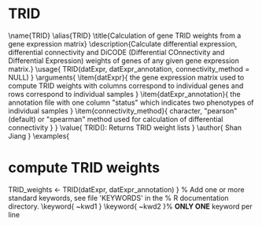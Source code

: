 # TRID
\name{TRID}
\alias{TRID}
\title{Calculation of gene TRID weights from a gene expression matrix}
\description{Calculate differential expression, differential connectivity and DiCODE (Differential COnnectivity and Differential Expression) weights of genes of any given gene expression matrix.}
\usage{
TRID(datExpr, datExpr_annotation, connectivity_method = NULL)
}
\arguments{
  \item{datExpr}{
the gene expression matrix used to compute TRID weights with columns correspond to individual genes and rows correspond to individual samples
}
  \item{datExpr_annotation}{
the annotation file with one column "status" which indicates two phenotypes of individual samples
}
  \item{connectivity_method}{
character, "pearson" (default) or "spearman" method used for calculation of differential connectivity
}
}
\value{
TRID(): Returns TRID weight lists
}
\author{
Shan Jiang
}
\examples{
# compute TRID weights
TRID_weights <- TRID(datExpr, datExpr_annotation)
}
% Add one or more standard keywords, see file 'KEYWORDS' in the
% R documentation directory.
\keyword{ ~kwd1 }
\keyword{ ~kwd2 }% __ONLY ONE__ keyword per line
